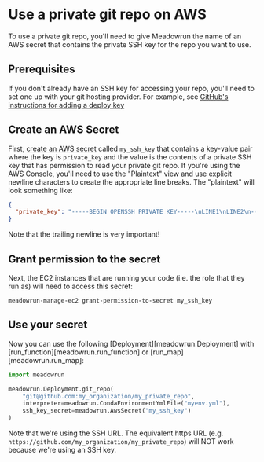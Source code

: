 # Use a private git repo on AWS

To use a private git repo, you'll need to give Meadowrun the name of an AWS secret that
contains the private SSH key for the repo you want to use.

## Prerequisites

If you don't already have an SSH key for accessing your repo, you'll need to set one up
with your git hosting provider. For example, see [GitHub's instructions for adding a
deploy key](https://docs.github.com/en/developers/overview/managing-deploy-keys#setup-2)

## Create an AWS Secret

First, [create an AWS
secret](<https://docs.aws.amazon.com/secretsmanager/latest/userguide/tutorials_basic.html#tutorial-basic-step1>)
called `my_ssh_key` that contains a key-value pair where the key is `private_key` and
the value is the contents of a private SSH key that has permission to read your private
git repo. If you're using the AWS Console, you'll need to use the "Plaintext" view and
use explicit newline characters to create the appropriate line breaks. The "plaintext"
will look something like:

```json
{
  "private_key": "-----BEGIN OPENSSH PRIVATE KEY-----\nLINE1\nLINE2\n-----END OPENSSH PRIVATE KEY-----\n"
}
```

Note that the trailing newline is very important!

## Grant permission to the secret

Next, the EC2 instances that are running your code (i.e. the role that they run as) will
need to access this secret:

```shell
meadowrun-manage-ec2 grant-permission-to-secret my_ssh_key
```

## Use your secret

Now you can use the following [Deployment][meadowrun.Deployment] with
[run_function][meadowrun.run_function] or [run_map][meadowrun.run_map]:

```python
import meadowrun

meadowrun.Deployment.git_repo(
    "git@github.com:my_organization/my_private_repo",
    interpreter=meadowrun.CondaEnvironmentYmlFile("myenv.yml"),
    ssh_key_secret=meadowrun.AwsSecret("my_ssh_key")
)
```

Note that we're using the SSH URL. The equivalent https URL (e.g.
`https://github.com/my_organization/my_private_repo`) will NOT work because we're using
an SSH key.

